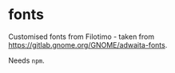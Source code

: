# fonts

Customised fonts from Filotimo - taken from https://gitlab.gnome.org/GNOME/adwaita-fonts.

Needs `npm`.
